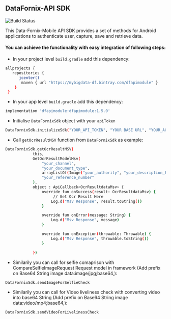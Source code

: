 ## DataFornix-API SDK

![Build Status](https://travis-ci.org/joemccann/dillinger.svg?branch=master)


This Data-Fornix-Mobile API SDK provides a set of methods for Android applications to authenticate user, capture, save and retrieve data.

#### You can achieve the functionality with easy integration of following steps:
- In your project level `build.gradle` add this dependency:
```sh 
allprojects {
   repositories {
      jcenter()
       maven { url "https://mybigdata-df.bintray.com/dfapimodule" }
    }
 } 
```
- In your app level `build.gradle` add this dependency:
```sh
implementation 'dfapimodule:dfapimodule:1.5.0'
```
- Initialise `DataFornixSdk` object with your `apiToken`
```sh
DataFornixSdk.initializeSdk("YOUR_API_TOKEN", "YOUR BASE URL", "YOUR_AUTHENTICATION_TOKEN")
```
- Call `getOcrResultMSV` function from `DataFornixSdk` as example:
```sh
DataFornixSdk.getOcrResultMSV(
            this,
            GetOcrResultModelMsv(
                "your_channel",
                "your_document_type",
                arrayListOf(Image("your_authority", "your_description_Front_or_Back", "data:image/jpg;base64," + "encodedImageString")),
                "your_reference_number"
            ),
            object : ApiCallback<OcrResultdataMsv> {
                override fun onSuccess(result: OcrResultdataMsv) {
                     // Get Ocr Result Here
                    Log.d("Msv Response", result.toString())
                }

                override fun onError(message: String) {
                    Log.d("Msv Response", message)
                }

                override fun onException(throwable: Throwable) {
                    Log.d("Msv Response", throwable.toString())
                }

            })
```
- Similarily you can call for selfie comaprison with CompareSelfieImageRequest Request model in framework (Add prefix on Base64 String image data:image/jpg;base64,):
```sh
DataFornixSdk.sendImageForSelfieCheck
```
- Similarily you can call for Video liveliness check with converting video into base64 String (Add prefix on Base64 String image data:video/mp4;base64,):
```sh
DataFornixSdk.sendVideoForLivelinessCheck
